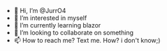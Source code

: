 - 👋 Hi, I’m @JurrO4
- 👀 I’m interested in myself
- 🌱 I’m currently learning blazor
- 💞️ I’m looking to collaborate on something
- 📫 How to reach me? Text me. How? i don't know;)

<!---
JurrO4/JurrO4 is a ✨ special ✨ repository because its `README.md` (this file) appears on your GitHub profile.
You can click the Preview link to take a look at your changes.
--->

